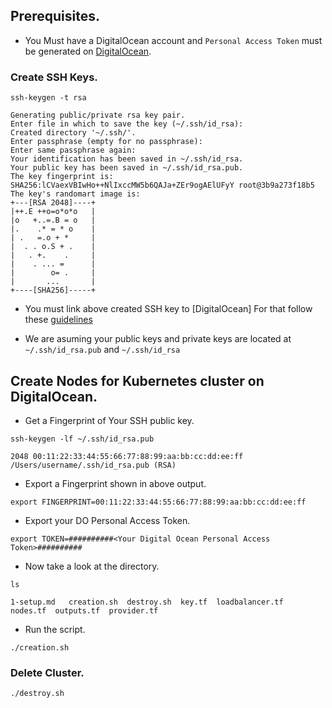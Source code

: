 ## Prerequisites.


- You Must have a DigitalOcean account and `Personal Access Token` must be generated on [DigitalOcean](https://www.digitalocean.com/docs/api/create-personal-access-token/).


### Create SSH Keys.

```command
ssh-keygen -t rsa
```
```
Generating public/private rsa key pair.
Enter file in which to save the key (~/.ssh/id_rsa): 
Created directory '~/.ssh/'.
Enter passphrase (empty for no passphrase): 
Enter same passphrase again: 
Your identification has been saved in ~/.ssh/id_rsa.
Your public key has been saved in ~/.ssh/id_rsa.pub.
The key fingerprint is:
SHA256:lCVaexVBIwHo++NlIxccMW5b6QAJa+ZEr9ogAElUFyY root@3b9a273f18b5
The key's randomart image is:
+---[RSA 2048]----+
|++.E ++o=o*o*o   |
|o   +..=.B = o   |
|.    .* = * o    |
| .   =.o + *     |
|  . . o.S + .    |
|   . +.    .     |
|    . ... =      |
|        o= .     |
|       ...       |
+----[SHA256]-----+

```

- You must link above created SSH key to [DigitalOcean] For that follow these [guidelines](https://www.digitalocean.com/docs/droplets/how-to/add-ssh-keys/create-with-openssh/)

- We are asuming your public keys and private keys are located at `~/.ssh/id_rsa.pub` and `~/.ssh/id_rsa`


## Create Nodes for Kubernetes cluster on DigitalOcean.


- Get a Fingerprint of Your SSH public key.

```command
ssh-keygen -lf ~/.ssh/id_rsa.pub
```
```
2048 00:11:22:33:44:55:66:77:88:99:aa:bb:cc:dd:ee:ff /Users/username/.ssh/id_rsa.pub (RSA)
```

- Export a Fingerprint shown in above output.

```command
export FINGERPRINT=00:11:22:33:44:55:66:77:88:99:aa:bb:cc:dd:ee:ff
```

- Export your DO Personal Access Token.

```command
export TOKEN=##########<Your Digital Ocean Personal Access Token>##########
```

- Now take a look at the directory.

```command
ls
```
```
1-setup.md   creation.sh  destroy.sh  key.tf  loadbalancer.tf  nodes.tf  outputs.tf  provider.tf

```

- Run the script.

```command
./creation.sh
```

### Delete Cluster.


```command
./destroy.sh
```
